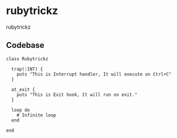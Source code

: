 # rubytrickz
rubytrickz

## Codebase

```
class Rubytrickz

  trap(:INT) {
    puts "This is Interrupt handler, It will execute on Ctrl+C"
  }

  at_exit {
    puts "This is Exit hook, It will run on exit."
  }

  loop do
    # Infinite loop
  end

end
```
